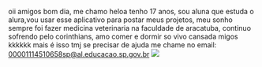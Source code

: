 oii amigos bom dia, me chamo heloa tenho 17 anos, sou aluna que estuda o alura,vou usar esse aplicativo para postar meus projetos,
meu sonho sempre foi fazer medicina veterinaria na faculdade de aracatuba, continuo sofrendo pelo corinthians, amo comer e dormir so vivo cansada migos kkkkkk mais é isso tmj
se precisar de ajuda me chame no email: 00001114510658sp@al.educacao.sp.gov.br
![](https://media1.tenor.com/m/2qFdLU8iOFIAAAAC/sleeping-princess-anna.gif)
